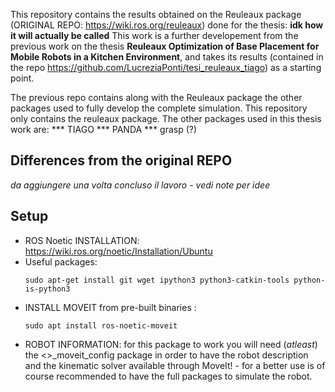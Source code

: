 This repository contains the results obtained on the Reuleaux package (ORIGINAL REPO: https://wiki.ros.org/reuleaux) done for the thesis:
**idk how it will actually be called**
This work is a further developement from the previous work on the thesis **Reuleaux Optimization of Base Placement for Mobile Robots in a Kitchen Environment**, and takes its results (contained in the repo https://github.com/LucreziaPonti/tesi_reuleaux_tiago) as a starting point.

The previous repo contains along with the Reuleaux package the other packages used to fully develop the complete simulation. 
This repository only contains the reuleaux package. 
The other packages used in this thesis work are:
*** TIAGO
*** PANDA
*** grasp (?)

## Differences from the original REPO
*da aggiungere una volta concluso il lavoro - vedi note per idee*

## Setup
- ROS Noetic INSTALLATION: https://wiki.ros.org/noetic/Installation/Ubuntu
- Useful packages: 
    ```
    sudo apt-get install git wget ipython3 python3-catkin-tools python-is-python3 
    ```
- INSTALL MOVEIT from pre-built binaries :  
    ```
    sudo apt install ros-noetic-moveit
    ```
- ROBOT INFORMATION: for this package to work you will need (*atleast*) the <<robot>>_moveit_config package in order to have the robot description and the kinematic solver available through MoveIt! - for a better use is of course recommended to have the full packages to simulate the robot. 





